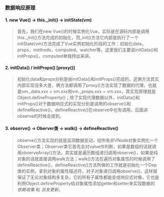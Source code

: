 ### 数据响应原理

#### 1. new Vue() -> this._init() -> initState(vm)
> 首先，我们在new Vue()的时候实例化Vue，实际是在源码内部是调用this._init()方法完成的初始化，而_init()方法它内部是执行了一个initState(vm)方法完成了Vue实例初始化阶段的工作：初始化data，props，methods，computed，watcher等，这里我们主要说initData()和initProps()，computed单独拎出来讲。

#### 2. initData() / initProps() [proxy()]
> 初始化data和props分别是由initData()和initProps()完成的，这俩方法其实内部实现没多大差，俩方法都调用了proxy()方法实现了数据的代理，也就是vm._data.xxx = vm.xxx和vm._props.xxx = vm.xxx，其实现原理就是Object.defineProperty()；除了实现代理数据以外，initData()和initProps()对于数据响应式的实现分别是调用的observe()和defineReactive()。defineReactive()在observe中也有调用，后面讲observe的时候会提到。

#### 3. observe() -> Oberver类 -> walk() -> defineReactive()
> observe()方法实现的就是监测数据变动，给所有非VNode对象实例化一个Observer类；Observer类它首先会对value作判断，如果是数组的话就调用observeArray()方法，其实就是遍历数组递归调用observe()，如果是纯对象的话就直接调用walk方法；walk()方法在遍历对象属性的时候调用了defineReactive()，defineReactive()方法所做的工作就是初始化一个Dep类的实例，拿到对象的属性描述符，对子对象递归调用observe()，这样就保证了无论对象结构多复杂，它的所有子属性都能变成响应式对像，它也是利用Object.defineProperty给对象属性添加getter和setter来实现数据的 *依赖收集* 和 *派发更新*。